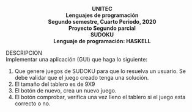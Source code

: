 <p align="center">
<strong>UNITEC </strong> <br>
 <strong>Lenguajes de programación </strong><br>
 <strong> Segundo semestre, Cuarto Periodo, 2020</strong> <br>
 <strong>Proyecto Segundo parcial</strong> <br>
 <strong>SUDOKU</strong> <br>
 <strong> Lenguaje de programación: HASKELL</strong> <br>
</p>

DESCRIPCION <br>
Implementar una aplicación (GUI) que haga lo siguiente: 
1. Que genere juegos de SUDOKU para que lo resuelva un usuario. Se debe validar que el juego
creado tenga una solución.
2. El tamaño del tablero es de 9X9
3. El botón de nuevo, crea un nuevo juego.
4. El botón comprobar, verifica una vez lleno el tablero si el juego esta correcto o no. 
